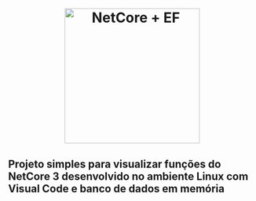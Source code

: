 <h1 align="center">
  <img width="275" alt="NetCore + EF" src="https://miro.medium.com/max/3584/1*999RIfEE3NgCkiqQhR_Qaw.png">
</h1>
<h2>Projeto simples para visualizar funções do NetCore 3 desenvolvido no ambiente Linux com Visual Code e banco de dados em memória</h2>